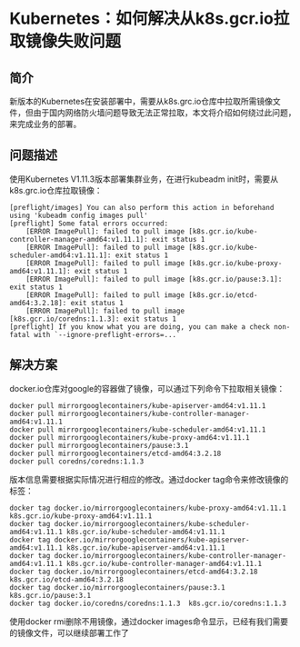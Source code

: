 # Kubernetes：如何解决从k8s.gcr.io拉取镜像失败问题
## 简介

新版本的Kubernetes在安装部署中，需要从k8s.grc.io仓库中拉取所需镜像文件，但由于国内网络防火墙问题导致无法正常拉取，本文将介绍如何绕过此问题，来完成业务的部署。
## 问题描述
使用Kubernetes V1.11.3版本部署集群业务，在进行kubeadm init时，需要从k8s.grc.io仓库拉取镜像：
```
[preflight/images] You can also perform this action in beforehand using 'kubeadm config images pull'
[preflight] Some fatal errors occurred:
	[ERROR ImagePull]: failed to pull image [k8s.gcr.io/kube-controller-manager-amd64:v1.11.1]: exit status 1
	[ERROR ImagePull]: failed to pull image [k8s.gcr.io/kube-scheduler-amd64:v1.11.1]: exit status 1
	[ERROR ImagePull]: failed to pull image [k8s.gcr.io/kube-proxy-amd64:v1.11.1]: exit status 1
	[ERROR ImagePull]: failed to pull image [k8s.gcr.io/pause:3.1]: exit status 1
	[ERROR ImagePull]: failed to pull image [k8s.gcr.io/etcd-amd64:3.2.18]: exit status 1
	[ERROR ImagePull]: failed to pull image [k8s.gcr.io/coredns:1.1.3]: exit status 1
[preflight] If you know what you are doing, you can make a check non-fatal with `--ignore-preflight-errors=...`

```
## 解决方案
docker.io仓库对google的容器做了镜像，可以通过下列命令下拉取相关镜像：
```
docker pull mirrorgooglecontainers/kube-apiserver-amd64:v1.11.1
docker pull mirrorgooglecontainers/kube-controller-manager-amd64:v1.11.1
docker pull mirrorgooglecontainers/kube-scheduler-amd64:v1.11.1
docker pull mirrorgooglecontainers/kube-proxy-amd64:v1.11.1
docker pull mirrorgooglecontainers/pause:3.1
docker pull mirrorgooglecontainers/etcd-amd64:3.2.18
docker pull coredns/coredns:1.1.3
```
版本信息需要根据实际情况进行相应的修改。通过docker tag命令来修改镜像的标签：
```
docker tag docker.io/mirrorgooglecontainers/kube-proxy-amd64:v1.11.1 k8s.gcr.io/kube-proxy-amd64:v1.11.1
docker tag docker.io/mirrorgooglecontainers/kube-scheduler-amd64:v1.11.1 k8s.gcr.io/kube-scheduler-amd64:v1.11.1
docker tag docker.io/mirrorgooglecontainers/kube-apiserver-amd64:v1.11.1 k8s.gcr.io/kube-apiserver-amd64:v1.11.1
docker tag docker.io/mirrorgooglecontainers/kube-controller-manager-amd64:v1.11.1 k8s.gcr.io/kube-controller-manager-amd64:v1.11.1
docker tag docker.io/mirrorgooglecontainers/etcd-amd64:3.2.18  k8s.gcr.io/etcd-amd64:3.2.18
docker tag docker.io/mirrorgooglecontainers/pause:3.1  k8s.gcr.io/pause:3.1
docker tag docker.io/coredns/coredns:1.1.3  k8s.gcr.io/coredns:1.1.3

```
使用docker rmi删除不用镜像，通过docker images命令显示，已经有我们需要的镜像文件，可以继续部署工作了
